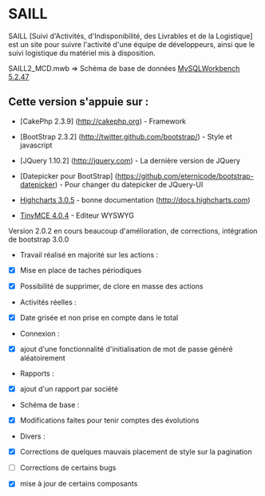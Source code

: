 SAILL
=====

SAILL [Suivi d'Activités, d'Indisponibilité, des Livrables et de la Logistique] est un site pour suivre l'activité d'une équipe de développeurs, ainsi que le suivi logistique du matériel mis à disposition.

SAILL2_MCD.mwb => Schéma de base de données [MySQLWorkbench 5.2.47](http://www.mysql.fr/downloads/workbench/)

## Cette version s'appuie sur :

* [CakePhp 2.3.9] (http://cakephp.org) - Framework

* [BootStrap 2.3.2] (http://twitter.github.com/bootstrap/) - Style et javascript

* [JQuery 1.10.2] (http://jquery.com) - La dernière version de JQuery

* [Datepicker pour BootStrap] (https://github.com/eternicode/bootstrap-datepicker) - Pour changer du datepicker de JQuery-UI

* [Highcharts 3.0.5](http://www.highcharts.com) - bonne documentation (http://docs.highcharts.com)

* [TinyMCE 4.0.4](http://www.tinymce.com) - Editeur WYSWYG

Version 2.0.2 en cours beaucoup d'amélioration, de corrections, intégration de bootstrap 3.0.0

* Travail réalisé en majorité sur les actions :

 - [x] Mise en place de taches périodiques
 
 - [x] Possibilité de supprimer, de clore en masse des actions
 
* Activités réelles :

 - [x] Date grisée et non prise en compte dans le total
 
* Connexion :

 - [x] ajout d'une fonctionnalité d'initialisation de mot de passe généré aléatoirement
 
* Rapports :

 - [x] ajout d'un rapport par société
 
* Schéma de base :

 - [x] Modifications faites pour tenir comptes des évolutions
 
* Divers :

 - [x] Corrections de quelques mauvais placement de style sur la pagination

 - [ ] Corrections de certains bugs

 - [x] mise à jour de certains composants
